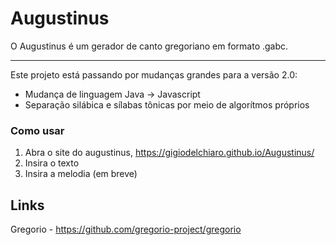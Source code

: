 # Augustinus
O Augustinus é um gerador de canto gregoriano em formato .gabc.
___
Este projeto está passando por mudanças grandes para a versão 2.0:
- Mudança de linguagem Java -> Javascript
- Separação silábica e sílabas tônicas por meio de algorítmos próprios


### Como usar
1. Abra o site do augustinus, https://gigiodelchiaro.github.io/Augustinus/
2. Insira o texto
3. Insira a melodia (em breve)

## Links
Gregorio - https://github.com/gregorio-project/gregorio  


